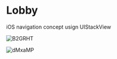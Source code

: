 # Lobby
iOS navigation concept usign UIStackView

![B2GRHT](https://media.giphy.com/media/TlKpB95p5fT2M/giphy.gif)

![dMxaMP](https://media.giphy.com/media/XVvfJvVig5cyY/giphy.gif)
